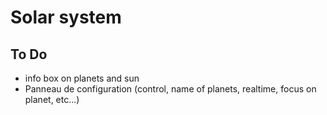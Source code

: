# Solar system

## To Do

- info box on planets and sun
- Panneau de configuration (control, name of planets, realtime, focus on planet, etc...)
